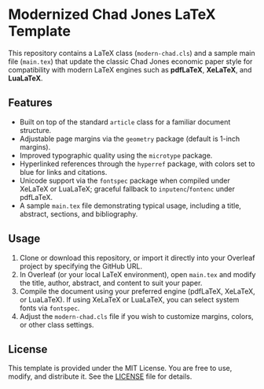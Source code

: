 # Modernized Chad Jones LaTeX Template

This repository contains a LaTeX class (`modern-chad.cls`) and a sample main file (`main.tex`) that update the classic Chad Jones economic paper style for compatibility with modern LaTeX engines such as **pdfLaTeX**, **XeLaTeX**, and **LuaLaTeX**.

## Features

- Built on top of the standard `article` class for a familiar document structure.
- Adjustable page margins via the `geometry` package (default is 1-inch margins).
- Improved typographic quality using the `microtype` package.
- Hyperlinked references through the `hyperref` package, with colors set to blue for links and citations.
- Unicode support via the `fontspec` package when compiled under XeLaTeX or LuaLaTeX; graceful fallback to `inputenc`/`fontenc` under pdfLaTeX.
- A sample `main.tex` file demonstrating typical usage, including a title, abstract, sections, and bibliography.

## Usage

1. Clone or download this repository, or import it directly into your Overleaf project by specifying the GitHub URL.
2. In Overleaf (or your local LaTeX environment), open `main.tex` and modify the title, author, abstract, and content to suit your paper.
3. Compile the document using your preferred engine (pdfLaTeX, XeLaTeX, or LuaLaTeX). If using XeLaTeX or LuaLaTeX, you can select system fonts via `fontspec`.
4. Adjust the `modern-chad.cls` file if you wish to customize margins, colors, or other class settings.

## License

This template is provided under the MIT License. You are free to use, modify, and distribute it. See the [LICENSE](LICENSE) file for details.
